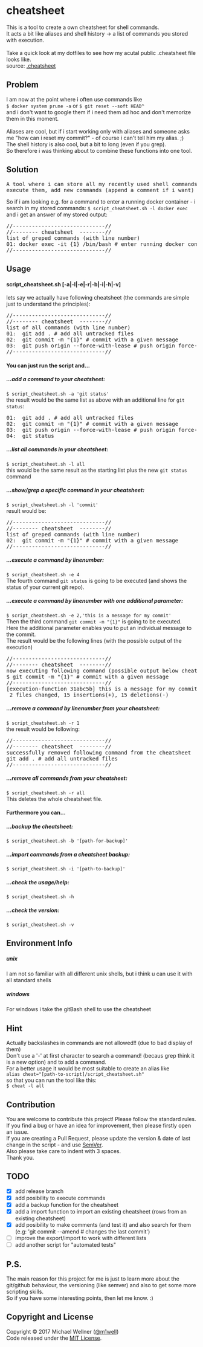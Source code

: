 # cheatsheet

This is a tool to create a own cheatsheet for shell commands.<br>
It acts a bit like aliases and shell history -> a list of commands you stored with execution.<br>
<br>
Take a quick look at my dotfiles to see how my acutal public .cheatsheet file looks like.<br>
source: [.cheatsheet](https://github.com/m1well/dotfiles/blob/master/.cheatsheet)<br>


## Problem
I am now at the point where i often use commands like<br>
`$ docker system prune -a` or `$ git reset --soft HEAD^`<br>
and i don't want to google them if i need them ad hoc and don't memorize them in this moment.<br><br>
Aliases are cool, but if i start working only with aliases and someone asks me "how can i reset my commit?" - of course i can't tell him my alias. ;)<br>
The shell history is also cool, but a bit to long (even if you grep).<br>
So therefore i was thinking about to combine these functions into one tool.<br>


## Solution
<pre>
A tool where i can store all my recently used shell commands, list them,
execute them, add new commands (append a comment if i want) and of course also delete them.
</pre>
So if i am looking e.g. for a command to enter a running docker container - i search in my stored commands:
`$ script_cheatsheet.sh -l docker exec`
and i get an answer of my stored output:<br>
<pre>
//-----------------------------//
//-------- cheatsheet  --------//
list of greped commands (with line number)
01: docker exec -it {1} /bin/bash # enter running docker container
//-----------------------------//</pre>

## Usage
#### script_cheatsheet.sh [-a|-l|-e|-r|-b|-i|-h|-v]
lets say we actually have following cheatsheet (the commands are simple just to understand the principles):
<pre>
//-----------------------------//
//-------- cheatsheet  --------//
list of all commands (with line number)
01:  git add . # add all untracked files
02:  git commit -m "{1}" # commit with a given message
03:  git push origin --force-with-lease # push origin force-with-lease
//-----------------------------//</pre>

#### You can just run the script and...<br>

##### ...add a command to your cheatsheet:<br>
`$ script_cheatsheet.sh -a 'git status'`<br>
the result would be the same list as above with an additional line for `git status`:<br>
<pre>
01:  git add . # add all untracked files
02:  git commit -m "{1}" # commit with a given message
03:  git push origin --force-with-lease # push origin force-with-lease
04:  git status
</pre>

##### ...list all commands in your cheatsheet:<br>
`$ script_cheatsheet.sh -l all`<br>
this would be the same result as the starting list plus the new `git status` command<br>

##### ...show/grep a specific command in your cheatsheet:<br>
`$ script_cheatsheet.sh -l 'commit'`<br>
result would be:<br>
<pre>
//-----------------------------//
//-------- cheatsheet  --------//
list of greped commands (with line number)
02:  git commit -m "{1}" # commit with a given message
//-----------------------------//
</pre>

##### ...execute a command by linenumber:<br>
`$ script_cheatsheet.sh -e 4`<br>
The fourth command `git status` is going to be executed (and shows the status of your current git repo).<br>

##### ...execute a command by linenumber with one additional parameter:<br>
`$ script_cheatsheet.sh -e 2,'this is a message for my commit'`<br>
Then the third command `git commit -m "{1}"` is going to be executed.<br>
Here the additional parameter enables you to put an individual message to the commit.<br>
The result would be the following lines (with the possible output of the execution)<br>
<pre>
//-----------------------------//
//-------- cheatsheet  --------//
now executing following command (possible output below cheatsheet endline)
$ git commit -m "{1}" # commit with a given message
//-----------------------------//
[execution-function 31abc5b] this is a message for my commit
 2 files changed, 15 insertions(+), 15 deletions(-)
</pre>

##### ...remove a command by linenumber from your cheatsheet:<br>
`$ script_cheatsheet.sh -r 1`<br>
the result would be following:<br>
<pre>
//-----------------------------//
//-------- cheatsheet  --------//
successfully removed following command from the cheatsheet
git add . # add all untracked files
//-----------------------------//
</pre>

##### ...remove all commands from your cheatsheet:<br>
`$ script_cheatsheet.sh -r all`<br>
This deletes the whole cheatsheet file.<br>

#### Furthermore you can...<br>

##### ...backup the cheatsheet:
`$ script_cheatsheet.sh -b '[path-for-backup]'`

##### ...import commands from a cheatsheet backup:<br>
`$ script_cheatsheet.sh -i '[path-to-backup]'`<br>

##### ...check the usage/help:<br>
`$ script_cheatsheet.sh -h`<br>

##### ...check the version:<br>
`$ script_cheatsheet.sh -v`<br>


## Environment Info
##### unix
I am not so familiar with all different unix shells, but i think u can use it with all standard shells<br>
##### windows
For windows i take the gitBash shell to use the cheatsheet<br>


## Hint
Actually backslashes in commands are not allowed!! (due to bad display of them)<br>
Don't use a '-' at first character to search a command! (becaus grep think it is a new option) and to add a command.<br>
For a better usage it would be most suitable to create an alias like<br>
`alias cheat="[path-to-script]/script_cheatsheet.sh"`<br>
so that you can run the tool like this:<br>
`$ cheat -l all`<br>


## Contribution
You are welcome to contribute this project! Please follow the standard rules.<br>
If you find a bug or have an idea for improvement, then please firstly open an issue.<br>
If you are creating a Pull Request, please update the version & date of last change in the script - and use [SemVer](http://semver.org).<br>
Also please take care to indent with 3 spaces.<br>
Thank you.<br>


## TODO
* [x] add release branch<br>
* [x] add posibility to execute commands<br>
* [x] add a backup function for the cheatsheet<br>
* [x] add a import function to import an existing cheatsheet (rows from an existing cheatsheet)<br>
* [x] add posibility to make comments (and test it) and also search for them (e.g: 'git commit --amend # changes the last commit')<br>
* [ ] improve the export/import to work with different lists<br>
* [ ] add another script for "automated tests"<br>

## P.S.
The main reason for this project for me is just to learn more about the git/github behaviour, the versioning (like semver) and also to get some more scripting skills.<br>
So if you have some interesting points, then let me know. :)<br>


## Copyright and License
Copyright :copyright: 2017 Michael Wellner ([@m1well](http://www.twitter.m1well.de))<br>
Code released under the [MIT License](/LICENSE).<br>
